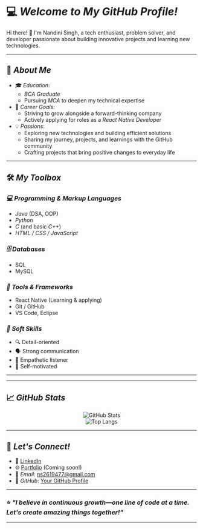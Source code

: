 <!--
# 💻 Welcome to My GitHub Profile!

## Hi there 👋  
I'm [Nandini Singh], a tech enthusiast, problem solver, and developer passionate about building innovative projects and learning new technologies.

- 🔭 I’m currently working on ...
- 🌱 I’m currently learning java ...
- 👯 I’m looking to collaborate on ...
- 🤔 I’m looking for help with ...
- 💬 Ask me about ...
- 📫 How to reach me: ...
- 😄 Pronouns: ...
- ⚡ Fun fact: ...
-->
# 💻 *Welcome to My GitHub Profile!*  

Hi there! 👋 I'm Nandini Singh, a tech enthusiast, problem solver, and developer passionate about building innovative projects and learning new technologies.  
  

---

## 🚀 *About Me*  

- 🎓 *Education*:  
  - *BCA Graduate*  
  - Pursuing *MCA* to deepen my technical expertise  
- 💼 *Career Goals*:  
  - Striving to grow alongside a forward-thinking company  
  - Actively applying for roles as a *React Native Developer*  
- 💡 *Passions*:  
  - Exploring new technologies and building efficient solutions  
  - Sharing my journey, projects, and learnings with the GitHub community  
  - Crafting projects that bring positive changes to everyday life  

---

## 🛠 *My Toolbox*  

### *💻 Programming & Markup Languages*  
- *Java* (DSA, OOP)  
- *Python*  
- *C* (and basic *C++*)  
- *HTML / CSS / JavaScript*  

### *🗄 Databases*  
- SQL  
- MySQL  

### *🔧 Tools & Frameworks*  
- React Native (Learning & applying)  
- Git / GitHub  
- VS Code, Eclipse  

### *🎯 Soft Skills*  
- 🔍 Detail-oriented  
- 🗣 Strong communication  
- 🤝 Empathetic listener  
- 🌟 Self-motivated  

---

<!-- ## 🌟 *Showcase Projects*  

### 📅 *Internal Examination Scheduling System*  
- *Tech Stack*: PHP, MySQL  
- *Description*: Automates exam scheduling, management, and seating arrangements for colleges and institutes.  

### 🛍 *Boutique-Style E-Commerce Website*  
- *Tech Stack*: HTML, CSS, JavaScript, MySQL  
- *Description*: A clean, minimalistic website to showcase and sell fashion items, handmade jewelry, and home decor products.  

### 📈 *Web-Based Productivity App*  
- *Tech Stack*: Java, MySQL  
- *Description*: A productivity web app to manage tasks efficiently and boost organization.  

📌 *Check out all my projects on my [Repositories](#).*  
-->
---

## 📈 *GitHub Stats*  

<div align="center">
  
  ![GitHub Stats](https://github-readme-stats.vercel.app/api?username=ns2619&show_icons=true&theme=radical&count_private=true)  
  ![Top Langs](https://github-readme-stats.vercel.app/api/top-langs/?username=ns2619&layout=compact&theme=radical)

</div>

---

## 🤝 *Let's Connect!*  

- 💼 [LinkedIn](#)  
- 🌐 [Portfolio](#) (Coming soon!)  
- 📧 *Email*: ns2619477@gmail.com  
- 🌟 *GitHub*: [Your GitHub Profile](https://github.com/ns2619)  

---

### ⭐ *"I believe in continuous growth—one line of code at a time. Let's create amazing things together!"*

---

